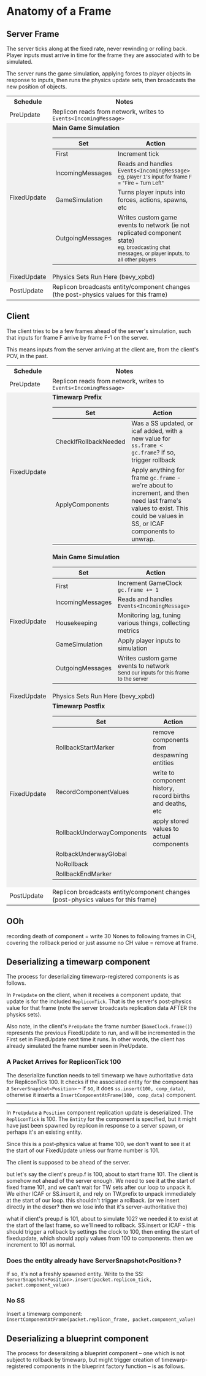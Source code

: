 # Anatomy of a Frame

## Server Frame

The server ticks along at the fixed rate, never rewinding or rolling back. Player inputs must arrive
in time for the frame they are associated with to be simulated.

The server runs the game simulation, applying forces to player objects in response to inputs,
then runs the physics update sets, then broadcasts the new position of objects.

<table>
<tr>
<th>Schedule</th><th> Notes</th>
</tr>
<tr>
<td>PreUpdate</td>
<td>Replicon reads from network, writes to <code>Events&lt;IncomingMessage&gt;</code></td>
</tr>
<tr style="background-color:#f0f0f0">
<td>FixedUpdate</td>
<td><strong>Main Game Simulation</strong><br>

| Set              | Action                                                                                                                                                            |
| ---------------- | ----------------------------------------------------------------------------------------------------------------------------------------------------------------- |
| First            | Increment tick                                                                                                                                                    |
| IncomingMessages | Reads and handles <code>Events&lt;IncomingMessage&gt;</code><br><small>eg, player 1's input for frame F = "Fire + Turn Left"</small>                              |
| GameSimulation   | Turns player inputs into forces, actions, spawns, etc                                                                                                             |
| OutgoingMessages | Writes custom game events to network (ie not replicated component state)<br><small>eg, broadcasting chat messages, or player inputs, to all other players</small> |

</td>
</tr>
<tr style="background-color:#f0f0f0">
<td>FixedUpdate</td>
<td>Physics Sets Run Here (bevy_xpbd)</td>
</tr>
<tr>
<td>PostUpdate</td>
<td>Replicon broadcasts entity/component changes (the post-physics values for this frame)</td>
</tr>
</table>

## Client

The client tries to be a few frames ahead of the server's simulation, such that inputs for
frame F arrive by frame F-1 on the server.

This means inputs from the server arriving at the client are, from the client's POV, in the past.

<table>
<tr>
<th>Schedule</th><th> Notes</th>
</tr>
<tr>
<td>PreUpdate</td>
<td>Replicon reads from network, writes to <code>Events&lt;IncomingMessage&gt;</code></td>
</tr>
<tr style="background-color:#f0f0f0">
<td>FixedUpdate</td>
<td><strong>Timewarp Prefix</strong><br>

| Set                   | Action                                                                                                                                                                 |
| --------------------- | ---------------------------------------------------------------------------------------------------------------------------------------------------------------------- |
| CheckIfRollbackNeeded | Was a SS updated, or icaf added, with a new value for `ss.frame < gc.frame`? if so, trigger rollback                                                                   |
| ApplyComponents      | Apply anything for frame `gc.frame` - we're about to increment, and then need last frame's values to exist. This could be values in SS, or ICAF components to unwrap. |

</td>
</tr>
<tr style="background-color:#f0f0f0">
<td>FixedUpdate</td>
<td><strong>Main Game Simulation</strong><br>

| Set              | Action                                                                                              |
| ---------------- | --------------------------------------------------------------------------------------------------- |
| First            | Increment GameClock `gc.frame += 1`                                                                 |
| IncomingMessages | Reads and handles <code>Events&lt;IncomingMessage&gt;</code>                                        |
| Housekeeping     | Monitoring lag, tuning various things, collecting metrics                                           |
| GameSimulation   | Apply player inputs to simulation                                                                   |
| OutgoingMessages | Writes custom game events to network<br><small>Send our inputs for this frame to the server</small> |

</td>
</tr>
<tr style="background-color:#f0f0f0">
<td>FixedUpdate</td>
<td>Physics Sets Run Here (bevy_xpbd)</td>
</tr>
<tr style="background-color:#f0f0f0">
<td>FixedUpdate</td>
<td><strong>Timewarp Postfix</strong><br>

| Set                        | Action                                                    |
| -------------------------- | --------------------------------------------------------- |
| RollbackStartMarker        | remove components from despawning entities                |
| RecordComponentValues      | write to component history, record births and deaths, etc |
| RollbackUnderwayComponents | apply stored values to actual components                  |
| RolbackUnderwayGlobal      |                                                           |
| NoRollback                 |                                                           |
| RollbackEndMarker          |                                                           |

</td>
</tr>
<tr>
<td>PostUpdate</td>
<td>Replicon broadcasts entity/component changes (post-physics values for this frame)</td>
</tr>
</table>

## OOh

recording death of component = write 30 Nones to following frames in CH, covering the rollback period
or just assume no CH value = remove at frame.

## Deserializing a timewarp component

The process for deserializing timewarp-registered components is as follows.

In `PreUpdate` on the client, when it receives a component update, that update is for the included
`RepliconTick`. That is the server's post-physics value for that frame (note the server broadcasts replication data AFTER the physics sets).

Also note, in the client's `PreUpdate` the frame number (`GameClock.frame()`) represents the previous FixedUpdate to run,
and will be incremented in the First set in FixedUpdate next time it runs. In other words, the client has already simulated the frame number seen in PreUpdate.

### A Packet Arrives for RepliconTick 100

The deserialize function needs to tell timewarp we have authoritative data for RepliconTick 100.
It checks if the associated entity for the compoent has a `ServerSnapshot<Position>` – if so, it does
`ss.insert(100, comp_data)`, otherwise it inserts a `InsertComponentAtFrame(100, comp_data)` component.

<hr>


In `PreUpdate` a `Position` component replication update is deserialized. The `RepliconTick` is 100. The `Entity` for the component is specified, but it might have just been spawned by replicon in response to a server spawn, or perhaps it's an existing entity.

Since this is a post-physics value at frame 100, we don't want to see it at the start of our FixedUpdate unless our frame number is 101.

The client is supposed to be ahead of the server.

but let's say the client's preup.f is 100, about to start frame 101. The client is somehow not ahead of the server enough.
We need to see it at the start of fixed frame 101, and we can't wait for TW sets after our loop to unpack it. 
We either ICAF or SS.insert it, and rely on TW.prefix to unpack immediately at the start of our loop.
this shouldn't trigger a rollback. (or we insert directly in the deser? then we lose info that it's server-authoritative tho)


what if client's preup.f is 101, about to simulate 102?
we needed it to exist at the start of the last frame, so we'll need to rollback.
SS.insert or ICAF - this should trigger a rollback by settings the clock to 100,
then enting the start of fixedupdate, which should apply values from 100 to components.
then we increment to 101 as normal.




### Does the entity already have ServerSnapshot&lt;Position&gt;?
If so, it's not a freshly spawned entity.
Write to the SS: `ServerSnapshot<Position>.insert(packet.replicon_tick, packet.component_value)`


### No SS

Insert a timewarp component: `InsertComponentAtFrame(packet.replicon_frame, packet.component_value)`


## Deserializing a blueprint component

The process for deserailzing a blueprint component – one which is not subject to rollback by timewarp,
but might trigger creation of timewarp-registered components in the blueprint factory function – is as follows.













